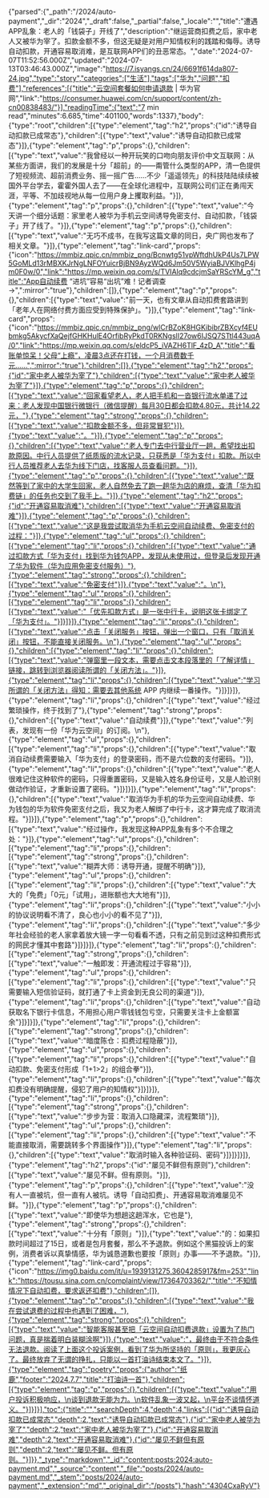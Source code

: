 {"parsed":{"_path":"/2024/auto-payment","_dir":"2024","_draft":false,"_partial":false,"_locale":"","title":"遭遇APP乱象：老人的「钱袋子」开线了","description":"继运营商扣费之后，家中老人又被华为宰了。扣款金额不多，但这无疑是对用户知情权利的践踏和侮辱。诱导自动扣款，开通容易取消难，是互联网APP们的丑恶常态。","date":"2024-07-07T11:52:56.000Z","updated":"2024-07-13T03:46:43.000Z","image":"https://7.isyangs.cn/24/6691f614da807-24.jpg","type":"story","categories":["生活"],"tags":["华为","问题","扣费"],"references":[{"title":"云空间套餐如何申请退款 | 华为官网","link":"https://consumer.huawei.com/cn/support/content/zh-cn00838483/"}],"readingTime":{"text":"7 min read","minutes":6.685,"time":401100,"words":1337},"body":{"type":"root","children":[{"type":"element","tag":"h2","props":{"id":"诱导自动扣款已成常态"},"children":[{"type":"text","value":"诱导自动扣款已成常态"}]},{"type":"element","tag":"p","props":{},"children":[{"type":"text","value":"我曾经以一种开玩笑的口吻向朋友评价中文互联网：从某些方面讲，我们的发展是十分「超前」的——甭管什么类型的APP，清一色提供了短视频流、超前消费业务、摇一摇广告……不少「遥遥领先」的科技陆陆续续被国外平台学去，霍霍外国人去了——在全球化进程中，互联网公司们正在勇闯天涯，平等、不加歧视地从每一位用户身上攫取利益。"}]},{"type":"element","tag":"p","props":{},"children":[{"type":"text","value":"今天讲一个细分话题：家里老人被华为手机云空间诱导免密支付、自动扣款，「钱袋子」开了线了。"}]},{"type":"element","tag":"p","props":{},"children":[{"type":"text","value":"无巧不成书，在我写这篇文章的同日，央广网也发布了相关文章。"}]},{"type":"element","tag":"link-card","props":{"icon":"https://mmbiz.qpic.cn/mmbiz_png/Bcnwtg51vpWftdhUkP4Us7LPW5GoMLd13rMBXKJrNgLNFOYuicrBjBN9AyzWQd6Jm50V5WyiaBJVKlhgP4jm0F0w/0","link":"https://mp.weixin.qq.com/s/TVIAlq9cdcjmSaYRScYM_g","title":"App自动续费 “进坑”容易“出坑”难！记者调查→",":mirror":"true"},"children":[]},{"type":"element","tag":"p","props":{},"children":[{"type":"text","value":"前一天，也有文章从自动扣费套路讲到「老年人在网络付费方面应受到特殊保护」。"}]},{"type":"element","tag":"link-card","props":{"icon":"https://mmbiz.qpic.cn/mmbiz_png/wlCrBZoK8HGKibibrZBXcyf4EUbmkg5AkycfXaQejfGHKHulE4OrfibRyPkdT0RKNgslI27ow6IJSQ7STtl443uqA/0","link":"https://mp.weixin.qq.com/s/eldcP5_iVAZH6TlF_4zD_A","title":"看账单惊呆！父母“上瘾”，凌晨3点还在打钱，一个月消费数千元……",":mirror":"true"},"children":[]},{"type":"element","tag":"h2","props":{"id":"家中老人被华为宰了"},"children":[{"type":"text","value":"家中老人被华为宰了"}]},{"type":"element","tag":"p","props":{},"children":[{"type":"text","value":"回家看望老人，老人把手机和一沓银行流水单递了过来：老人发现中国银行微银行（微信提醒）每月30日都会扣款4.80元，共计14.22元，"},{"type":"element","tag":"strong","props":{},"children":[{"type":"text","value":"扣款金额不多，但非常冒犯"}]},{"type":"text","value":"。"}]},{"type":"element","tag":"p","props":{},"children":[{"type":"text","value":"老人专门去中行营业厅一趟，希望找出扣款原因。中行人员提供了纸质版的流水记录，只获悉是「华为支付」扣款。所以中行人员推荐老人去华为线下门店，找客服人员查看问题。"}]},{"type":"element","tag":"p","props":{},"children":[{"type":"text","value":"既然等到了家中的大学生回家，老人自然免去了跑一趟华为店的麻烦，查清「华为扣费链」的任务也交到了我手上。"}]},{"type":"element","tag":"h2","props":{"id":"开通容易取消难"},"children":[{"type":"text","value":"开通容易取消难"}]},{"type":"element","tag":"p","props":{},"children":[{"type":"text","value":"这是我尝试取消华为手机云空间自动续费、免密支付的过程："}]},{"type":"element","tag":"ul","props":{},"children":[{"type":"element","tag":"li","props":{},"children":[{"type":"text","value":"通过扣款方式「华为支付」找到华为钱包APP，发现从未使用过，但登录后发现开通了华为软件（华为应用免密支付服务）"},{"type":"element","tag":"strong","props":{},"children":[{"type":"text","value":"免密支付"}]},{"type":"text","value":"。\n"},{"type":"element","tag":"ul","props":{},"children":[{"type":"element","tag":"li","props":{},"children":[{"type":"text","value":"「优先扣款方式」是一张中行卡，说明这张卡绑定了「华为支付」。"}]}]}]},{"type":"element","tag":"li","props":{},"children":[{"type":"text","value":"点击「关闭服务」按钮，弹出一个窗口，只有「取消关闭」按钮，不能直接关闭服务。\n"},{"type":"element","tag":"ul","props":{},"children":[{"type":"element","tag":"li","props":{},"children":[{"type":"text","value":"弹窗里一段文本，需要点击文本段落里的「了解详情」链接，跳转到浏览器阅读所谓的「关闭方法」。"}]},{"type":"element","tag":"li","props":{},"children":[{"type":"text","value":"学习所谓的「关闭方法」得知：需要去其他系统 APP 内继续一番操作。"}]}]}]},{"type":"element","tag":"li","props":{},"children":[{"type":"text","value":"经过繁琐操作，终于找到了"},{"type":"element","tag":"strong","props":{},"children":[{"type":"text","value":"自动续费"}]},{"type":"text","value":"列表，发现有一份「华为云空间」的订阅。\n"},{"type":"element","tag":"ul","props":{},"children":[{"type":"element","tag":"li","props":{},"children":[{"type":"text","value":"取消自动续费需要输入「华为支付」的登录密码，而不是六位数的支付密码。"}]},{"type":"element","tag":"li","props":{},"children":[{"type":"text","value":"老人很难记住这种软件的密码，只得重置密码，又是输入姓名身份证号，又是人脸识别做动作验证，才重新设置了密码。"}]}]}]},{"type":"element","tag":"li","props":{},"children":[{"type":"text","value":"取消华为手机的华为云空间自动续费、华为钱包的华为软件免密支付之后，我又为老人解绑了中行卡，这才算完成了取消流程。"}]}]},{"type":"element","tag":"p","props":{},"children":[{"type":"text","value":"经过操作，我发现这种APP乱象有多个不合理之处："}]},{"type":"element","tag":"ul","props":{},"children":[{"type":"element","tag":"li","props":{},"children":[{"type":"element","tag":"strong","props":{},"children":[{"type":"text","value":"糊弄大师：诱导开通，提醒不明确"}]},{"type":"element","tag":"ul","props":{},"children":[{"type":"element","tag":"li","props":{},"children":[{"type":"text","value":"大大的「免费」「0元」「试用」，进账额也大大地有"}]},{"type":"element","tag":"li","props":{},"children":[{"type":"text","value":"小小的协议说明看不清了，良心也小小的看不见了"}]},{"type":"element","tag":"li","props":{},"children":[{"type":"text","value":"多少年社会经验的老人家拿着放大镜一字一句看看不透，只有之前见到过这种扣费形式的网民才懂其中套路"}]}]}]},{"type":"element","tag":"li","props":{},"children":[{"type":"element","tag":"strong","props":{},"children":[{"type":"text","value":"一触即发：开通流程过于容易"}]},{"type":"element","tag":"ul","props":{},"children":[{"type":"element","tag":"li","props":{},"children":[{"type":"text","value":"只需要输入短信验证码，就打通了卡上资金到无良公司的渠道"}]},{"type":"element","tag":"li","props":{},"children":[{"type":"text","value":"自动获取名下银行卡信息，不用担心用户零钱钱包亏空，只需要关注卡上金额富余"}]}]}]},{"type":"element","tag":"li","props":{},"children":[{"type":"element","tag":"strong","props":{},"children":[{"type":"text","value":"暗度陈仓：扣费过程隐蔽"}]},{"type":"element","tag":"ul","props":{},"children":[{"type":"element","tag":"li","props":{},"children":[{"type":"text","value":"自动扣款、免密支付形成「1+1>2」的组合拳"}]},{"type":"element","tag":"li","props":{},"children":[{"type":"text","value":"每次扣费没有明确提醒，侵犯了用户的知情权"}]}]}]},{"type":"element","tag":"li","props":{},"children":[{"type":"element","tag":"strong","props":{},"children":[{"type":"text","value":"步步为营：取消入口隐藏深，流程繁琐"}]},{"type":"element","tag":"ul","props":{},"children":[{"type":"element","tag":"li","props":{},"children":[{"type":"text","value":"不能直接取消，需要跳转多个界面操作"}]},{"type":"element","tag":"li","props":{},"children":[{"type":"text","value":"取消时输入各种验证码、密码"}]}]}]}]},{"type":"element","tag":"h2","props":{"id":"屡见不鲜但有原则"},"children":[{"type":"text","value":"屡见不鲜。但有原则。"}]},{"type":"element","tag":"p","props":{},"children":[{"type":"text","value":"没有人一直被坑，但一直有人被坑。诱导「自动扣费」、开通容易取消难屡见不鲜。"}]},{"type":"element","tag":"p","props":{},"children":[{"type":"text","value":"即使华为想趟这趟浑水，它也是‍"},{"type":"element","tag":"strong","props":{},"children":[{"type":"text","value":"十分有「原则」"}]},{"type":"text","value":"‍的：如果扣款时间超过了15日，或者是包月套餐，那么不予退款。例如这个黑猫投诉上的案例，消费者诉以真挚情感，华为诚恳道歉也要按「原则」办事——不予退款。"}]},{"type":"element","tag":"link-card","props":{"icon":"https://img0.baidu.com/it/u=1939131275,3604285917&fm=253","link":"https://tousu.sina.com.cn/complaint/view/17364703362/","title":"不知情情况下自动扣费，要求返还扣费"},"children":[]},{"type":"element","tag":"p","props":{},"children":[{"type":"text","value":"我在尝试退费的过程中也遇到了困难，"},{"type":"element","tag":"strong","props":{},"children":[{"type":"text","value":"智能客服甚至把「云空间自动扣费退款」设置为了热门问题，真是揣着明白装糊涂啊"}]},{"type":"text","value":"，最终由于不符合条件无法退款。阅读了上面这个投诉案例，看到了华为所坚持的「原则」，我更灰心了。最终放弃了无谓的挣扎，只能以一首打油诗结束本文了。"}]},{"type":"element","tag":"poetry","props":{"author":"纸鹿","footer":"2024.7.7","title":"打油诗一首"},"children":[{"type":"element","tag":"p","props":{},"children":[{"type":"text","value":"用户投诉积极响应，\n谈到退款无能为力。\n软件乱象一波又起，\n平台不谈情怀道义。"}]}]}],"toc":{"title":"","searchDepth":4,"depth":4,"links":[{"id":"诱导自动扣款已成常态","depth":2,"text":"诱导自动扣款已成常态"},{"id":"家中老人被华为宰了","depth":2,"text":"家中老人被华为宰了"},{"id":"开通容易取消难","depth":2,"text":"开通容易取消难"},{"id":"屡见不鲜但有原则","depth":2,"text":"屡见不鲜。但有原则。"}]}},"_type":"markdown","_id":"content:posts:2024:auto-payment.md","_source":"content","_file":"posts/2024/auto-payment.md","_stem":"posts/2024/auto-payment","_extension":"md","_original_dir":"/posts"},"hash":"4304CxaRyV"}